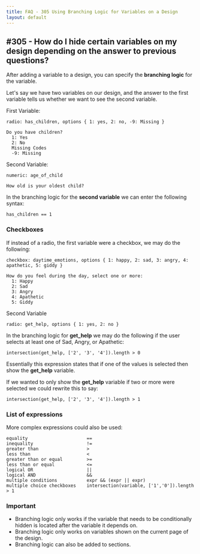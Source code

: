 ```yaml
---
title: FAQ - 305 Using Branching Logic for Variables on a Design
layout: default
---
```


## #305 - How do I hide certain variables on my design depending on the answer to previous questions?

After adding a variable to a design, you can specify the **branching logic** for the variable.

Let's say we have two variables on our design, and the answer to the first variable tells us whether we want to see the second variable.

First Variable:

    radio: has_children, options { 1: yes, 2: no, -9: Missing }

    Do you have children?
      1: Yes
      2: No
      Missing Codes
      -9: Missing

Second Variable:

    numeric: age_of_child

    How old is your oldest child?

In the branching logic for the **second variable** we can enter the following syntax:

    has_children == 1

### Checkboxes

If instead of a radio, the first variable were a checkbox, we may do the following:

    checkbox: daytime_emotions, options { 1: happy, 2: sad, 3: angry, 4: apathetic, 5: giddy }

    How do you feel during the day, select one or more:
      1: Happy
      2: Sad
      3: Angry
      4: Apathetic
      5: Giddy

Second Variable

    radio: get_help, options { 1: yes, 2: no }

In the branching logic for **get_help** we may do the following if the user selects at least one of Sad, Angry, or Apathetic:

    intersection(get_help, ['2', '3', '4']).length > 0

Essentially this expression states that if one of the values is selected then show the **get_help** variable.

If we wanted to only show the **get_help** variable if two or more were selected we could rewrite this to say:

    intersection(get_help, ['2', '3', '4']).length > 1

### List of expressions
More complex expressions could also be used:

    equality                      ==
    inequality                    !=
    greater than                  >
    less than                     <
    greater than or equal         >=
    less than or equal            <=
    logical OR                    ||
    logical AND                   &&
    multiple conditions           expr && (expr || expr)
    multiple choice checkboxes    intersection(variable, ['1','0']).length > 1

### Important
* Branching logic only works if the variable that needs to be conditionally hidden is located after the variable it depends on.
* Branching logic only works on variables shown on the current page of the design.
* Branching logic can also be added to sections.
